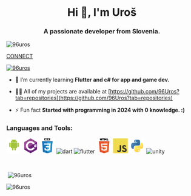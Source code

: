 <h1 align="center">Hi 👋, I'm Uroš</h1>
<h3 align="center">A passionate developer from Slovenia.</h3>

<p align="left"> <img src="https://komarev.com/ghpvc/?username=96uros&label=Profile%20views&color=0e75b6&style=flat" alt="96uros" /> </p> <a href="https://uroskukovec.onrender.com">CONNECT</a>

<p align="left"> <a href="https://github.com/ryo-ma/github-profile-trophy"><img src="https://github-profile-trophy.vercel.app/?username=96uros" alt="96uros" /></a> </p>

- 🌱 I’m currently learning **Flutter and c# for app and game dev.**

- 👨‍💻 All of my projects are available at [https://github.com/96Uros?tab=repositories](https://github.com/96Uros?tab=repositories)

- ⚡ Fun fact **Started with programming in 2024 with 0 knowledge.     :)**

<h3 align="left">Languages and Tools:</h3>
<p align="left"> 
  <a href="https://developer.android.com" target="_blank" rel="noreferrer" style="text-decoration: none;"> 
    <img src="https://raw.githubusercontent.com/devicons/devicon/master/icons/android/android-original-wordmark.svg" alt="android" width="40" height="40"/> 
  </a> 
  <a href="https://www.w3schools.com/cs/" target="_blank" rel="noreferrer" style="text-decoration: none;"> 
    <img src="https://raw.githubusercontent.com/devicons/devicon/master/icons/csharp/csharp-original.svg" alt="csharp" width="40" height="40"/> 
  </a> 
  <a href="https://www.w3schools.com/css/" target="_blank" rel="noreferrer" style="text-decoration: none;"> 
    <img src="https://raw.githubusercontent.com/devicons/devicon/master/icons/css3/css3-original-wordmark.svg" alt="css3" width="40" height="40"/> 
  </a> 
  <a href="https://dart.dev" target="_blank" rel="noreferrer" style="text-decoration: none;"> 
    <img src="https://www.vectorlogo.zone/logos/dartlang/dartlang-icon.svg" alt="dart" width="40" height="40"/> 
  </a> 
  <a href="https://flutter.dev" target="_blank" rel="noreferrer" style="text-decoration: none;"> 
    <img src="https://www.vectorlogo.zone/logos/flutterio/flutterio-icon.svg" alt="flutter" width="40" height="40"/> 
  </a> 
  <a href="https://www.w3.org/html/" target="_blank" rel="noreferrer" style="text-decoration: none;"> 
    <img src="https://raw.githubusercontent.com/devicons/devicon/master/icons/html5/html5-original-wordmark.svg" alt="html5" width="40" height="40"/> 
  </a> 
  <a href="https://developer.mozilla.org/en-US/docs/Web/JavaScript" target="_blank" rel="noreferrer" style="text-decoration: none;"> 
    <img src="https://raw.githubusercontent.com/devicons/devicon/master/icons/javascript/javascript-original.svg" alt="javascript" width="40" height="40"/> 
  </a> 
  <a href="https://www.python.org" target="_blank" rel="noreferrer" style="text-decoration: none;"> 
    <img src="https://raw.githubusercontent.com/devicons/devicon/master/icons/python/python-original.svg" alt="python" width="40" height="40"/> 
  </a> 
  <a href="https://unity.com/" target="_blank" rel="noreferrer" style="text-decoration: none;"> 
    <img src="https://www.vectorlogo.zone/logos/unity3d/unity3d-icon.svg" alt="unity" width="40" height="40"/> 
  </a> 
</p>
<br>
<p>&nbsp;<img align="center" src="https://github-readme-stats.vercel.app/api?username=96uros&show_icons=true&locale=en" alt="96uros" /></p>
<p><img align="left" src="https://github-readme-stats.vercel.app/api/top-langs?username=96uros&show_icons=true&locale=en&layout=compact" alt="96uros" /></p>




